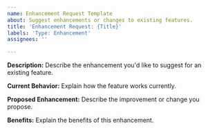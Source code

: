 ```yaml
---
name: Enhancement Request Template
about: Suggest enhancements or changes to existing features.
title: 'Enhancement Request: {Title}'
labels: 'Type: Enhancement'
assignees: ''

---
```


**Description:**
Describe the enhancement you'd like to suggest for an existing feature.

**Current Behavior:**
Explain how the feature works currently.

**Proposed Enhancement:**
Describe the improvement or change you propose.

**Benefits:**
Explain the benefits of this enhancement.
